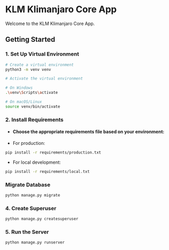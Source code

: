 # KLM Klimanjaro Core App

Welcome to the KLM Klimanjaro Core App.

## Getting Started

### 1. Set Up Virtual Environment

```bash
# Create a virtual environment
python3 -m venv venv

# Activate the virtual environment

# On Windows
.\venv\Scripts\activate

# On macOS/Linux
source venv/bin/activate
```

### 2. Install Requirements
- #### Choose the appropriate requirements file based on your environment:

- For production:
```bash
pip install -r requirements/production.txt
```
- For local development:

```bash
pip install -r requirements/local.txt
```

### Migrate Database
```bash
python manage.py migrate
```

### 4. Create Superuser
```bash
python manage.py createsuperuser
```

### 5. Run the Server
```bash
python manage.py runserver
```